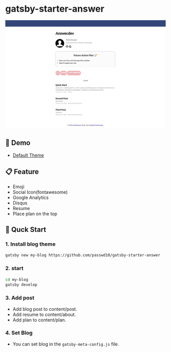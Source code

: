 # gatsby-starter-answer

![Default Theme](default-theme-screen-shot.png)

## 🌱 Demo

- [Default Theme](https://answer.netlify.com/)

## 📋 Feature

- Emoji
- Social Icon(fontawesome)
- Google Analytics
- Disqus
- Resume
- Place plan on the top

## 🚀 Quck Start

### 1. Install blog theme

```bash
gatsby new my-blog https://github.com/passwd10/gatsby-starter-answer
```

### 2. start

```bash
cd my-blog
gatsby develop
```

### 3. Add post

- Add blog post to content/post.
- Add resume to content/about.
- Add plan to content/plan.

### 4. Set Blog

- You can set blog in the `gatsby-meta-config.js` file.
